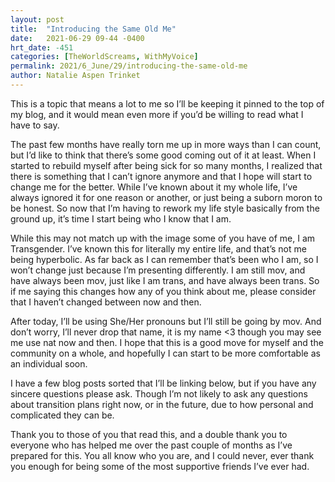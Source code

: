 ```yaml
---
layout: post
title:  "Introducing the Same Old Me"
date:   2021-06-29 09-44 -0400
hrt_date: -451
categories: [TheWorldScreams, WithMyVoice]
permalink: 2021/6_June/29/introducing-the-same-old-me
author: Natalie Aspen Trinket
---
```

This is a topic that means a lot to me so I’ll be keeping it pinned to the top of my blog, and it would mean even more if you’d be willing to read what I have to say.

The past few months have really torn me up in more ways than I can count, but I’d like to think that there’s some good coming out of it at least. When I started to rebuild myself after being sick for so many months, I realized that there is something that I can’t ignore anymore and that I hope will start to change me for the better. While I’ve known about it my whole life, I’ve always ignored it for one reason or another, or just being a suborn moron to be honest. So now that I’m having to rework my life style basically from the ground up, it’s time I start being who I know that I am.

While this may not match up with the image some of you have of me, I am Transgender.
I’ve known this for literally my entire life, and that’s not me being hyperbolic. As far back as I can remember that’s been who I am, so I won’t change just because I’m presenting differently. I am still mov, and have always been mov, just like I am trans, and have always been trans. So if me saying this changes how any of you think about me, please consider that I haven’t changed between now and then.

After today, I’ll be using She/Her pronouns but I’ll still be going by mov. And don’t worry, I’ll never drop that name, it is my name <3 though you may see me use nat now and then. I hope that this is a good move for myself and the community on a whole, and hopefully I can start to be more comfortable as an individual soon.

I have a few blog posts sorted that I’ll be linking below, but if you have any sincere questions please ask. Though I’m not likely to ask any questions about transition plans right now, or in the future, due to how personal and complicated they can be.

Thank you to those of you that read this, and a double thank you to everyone who has helped me over the past couple of months as I’ve prepared for this.
You all know who you are, and I could never, ever thank you enough for being some of the most supportive friends I’ve ever had.